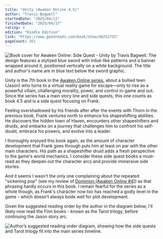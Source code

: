 ```yaml
---
title: "Unity (Awaken Online 4.5)"
author: "Travis Bagwell"
startedDate: "2025/04/12"
finishedDate: "2025/04/17"
rating: 4
edition: "Kindle Edition"
link: "https://www.goodreads.com/book/show/46252715"
pageCount: 361
---
```


![Book cover for Awaken Online: Side Quest - Unity by Travis Bagwell. The design features a stylized blue sword with tribal-like patterns and a banner wrapped around it, positioned vertically on a white background. The title and author's name are in blue text below the sword graphic.](https://images-na.ssl-images-amazon.com/images/S/compressed.photo.goodreads.com/books/1560195579i/46252715.jpg)

Unity is the 7th book in the [Awaken Online series](https://www.goodreads.com/series/196901-awaken-online), about a bullied teen (Jason) who turns to a virtual reality game for escape—only to rise as a powerful villain, challenging morality, power, and control in-game and out. Since the series has a main story line and side quests, this one counts as book 4.5 and is a side quest focusing on Frank.

Feeling overshadowed by his friends after after the events with Thorn in the previous book, Frank ventures north to enhance his shapeshifting abilities. He discovers the hidden town of Haven, encounters other shapeshifters and druids, and embarks on a journey that challenges him to confront his self-doubt, embrace his powers, and evolve into a leader.

I thoroughly enjoyed this book again, as the amount of character development that Frank goes through puts him at least on par with the other main characters. His path as a shapeshifter druid adds a fresh perspective to the game's world mechanics. I consider these side quest books a must-read as they deepen out the character arcs and provide immersive side stories.

And it seems I wasn't the only one complaining about the repeated "sickening pop" (see my review of [Dominion (Awaken Online #4)](/books/dominion-awaken-online-4---travis-bagwell/)) as that phrasing hardly occurs in this book. I remain fearful for the series as a whole though, as Frank's character now too has reached a godly level in the game - which doesn't always bode well for plot development.

Given the suggested reading order by the author in the diagram below, I'll likely now read the Finn books - known as the Tarot trilogy, before continuing the Jason story arc.

![Author’s suggested reading order diagram, showing how the side quests and Tarot trilogy fit into the main series timeline.](https://scontent-sjc3-1.xx.fbcdn.net/v/t39.30808-6/485867740_1161267226011237_85465687396896695_n.jpg?_nc_cat=102&ccb=1-7&_nc_sid=127cfc&_nc_ohc=cxaU57oPRC0Q7kNvwF6FYoA&_nc_oc=Adl-Z8j32p8tD_P1dr_NwvqltP0UK3H4hAG6BMSBmep_t3eFBVV-jrx1jwK5kcS9rP4&_nc_zt=23&_nc_ht=scontent-sjc3-1.xx&_nc_gid=oK2MpW6fQsWWSJrH5tJUuA&oh=00_AfE8w9a6NQFAuNCPA7x3ZYqt8Ke_5R8MS2OiCkIcGxckbw&oe=68083CD9)

